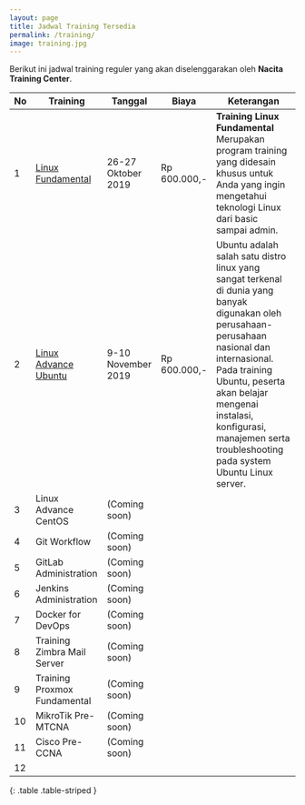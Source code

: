 ```yaml
---
layout: page
title: Jadwal Training Tersedia
permalink: /training/
image: training.jpg
---
```


Berikut ini jadwal training reguler yang akan diselenggarakan oleh **Nacita Training Center**.

| No | Training | Tanggal | Biaya | Keterangan |
| --- | --- | --- | --- | --- |
| 1 | [Linux Fundamental](/training/linux-fundamental/) | 26-27 Oktober 2019 | Rp 600.000,- | **Training Linux Fundamental** Merupakan program training yang didesain khusus untuk Anda yang ingin mengetahui teknologi Linux dari basic sampai admin. |
| 2 | [Linux Advance Ubuntu](/training/sysadmin-ubuntu/) | 9-10 November 2019 | Rp 600.000,- | Ubuntu adalah salah satu distro linux yang sangat terkenal di dunia yang banyak digunakan oleh perusahaan-perusahaan nasional dan internasional. Pada training Ubuntu, peserta akan belajar mengenai instalasi, konfigurasi, manajemen serta troubleshooting pada system Ubuntu Linux server. |
| 3 | Linux Advance CentOS | (Coming soon) | | |
| 4 | Git Workflow | (Coming soon) | | |
| 5 | GitLab Administration | (Coming soon) | | |
| 6 | Jenkins Administration | (Coming soon) | | |
| 7 | Docker for DevOps | (Coming soon) | | |
| 8 | Training Zimbra Mail Server | (Coming soon) | | |
| 9 | Training Proxmox Fundamental | (Coming soon) | | |
| 10 | MikroTik Pre-MTCNA | (Coming soon) | | |
| 11 | Cisco Pre-CCNA | (Coming soon) | | |
| 12 |  | | | |
{: .table .table-striped }
